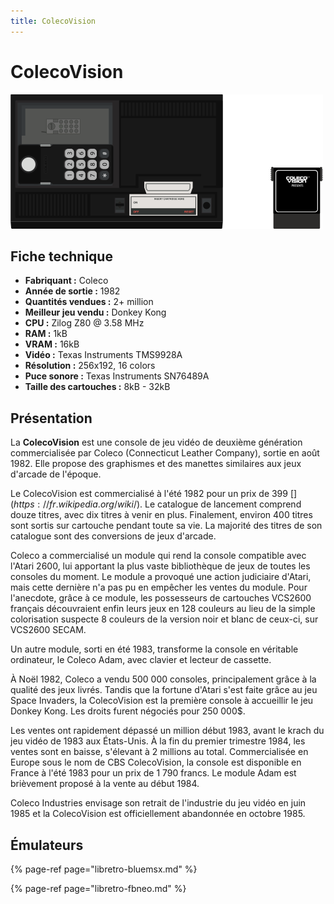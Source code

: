```yaml
---
title: ColecoVision
---
```


# ColecoVision

![](/migration-images/emulateurs/consoles-de-salon/colecovision/image%20%28312%29.png)

## Fiche technique

* **Fabriquant :** Coleco
* **Année de sortie :** 1982
* **Quantités vendues :** 2+ million
* **Meilleur jeu vendu :** Donkey Kong
* **CPU :** Zilog Z80 @ 3.58 MHz
* **RAM :** 1kB
* **VRAM :** 16kB
* **Vidéo :** Texas Instruments TMS9928A
* **Résolution :** 256x192, 16 colors
* **Puce sonore :** Texas Instruments SN76489A
* **Taille des cartouches :** 8kB - 32kB

## Présentation

La **ColecoVision** est une console de jeu vidéo de deuxième génération commercialisée par Coleco \(Connecticut Leather Company\), sortie en août 1982. Elle propose des graphismes et des manettes similaires aux jeux d'arcade de l'époque.

Le ColecoVision est commercialisé à l'été 1982 pour un prix de 399 [$](https://fr.wikipedia.org/wiki/$). Le catalogue de lancement comprend douze titres, avec dix titres à venir en plus. Finalement, environ 400 titres sont sortis sur cartouche pendant toute sa vie. La majorité des titres de son catalogue sont des conversions de jeux d'arcade.

Coleco a commercialisé un module qui rend la console compatible avec l'Atari 2600, lui apportant la plus vaste bibliothèque de jeux de toutes les consoles du moment. Le module a provoqué une action judiciaire d'Atari, mais cette dernière n'a pas pu en empêcher les ventes du module. Pour l'anecdote, grâce à ce module, les possesseurs de cartouches VCS2600 français découvraient enfin leurs jeux en 128 couleurs au lieu de la simple colorisation suspecte 8 couleurs de la version noir et blanc de ceux-ci, sur VCS2600 SECAM.

Un autre module, sorti en été 1983, transforme la console en véritable ordinateur, le Coleco Adam, avec clavier et lecteur de cassette.

À Noël 1982, Coleco a vendu 500 000 consoles, principalement grâce à la qualité des jeux livrés. Tandis que la fortune d'Atari s'est faite grâce au jeu Space Invaders, la ColecoVision est la première console à accueillir le jeu Donkey Kong. Les droits furent négociés pour 250 000$.

Les ventes ont rapidement dépassé un million début 1983, avant le krach du jeu vidéo de 1983 aux États-Unis. À la fin du premier trimestre 1984, les ventes sont en baisse, s'élevant à 2 millions au total. Commercialisée en Europe sous le nom de CBS ColecoVision, la console est disponible en France à l'été 1983 pour un prix de 1 790 francs. Le module Adam est brièvement proposé à la vente au début 1984.

Coleco Industries envisage son retrait de l'industrie du jeu vidéo en juin 1985 et la ColecoVision est officiellement abandonnée en octobre 1985.

## Émulateurs

{% page-ref page="libretro-bluemsx.md" %}

{% page-ref page="libretro-fbneo.md" %}

